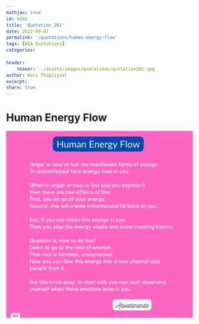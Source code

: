 ```yaml
---
mathjax: true
id: 9201
title: 'Quotation 201'
date: 2022-09-07
permalink: '/quotations/human-energy-flow'
tags: [WIA Quotations] 
categories: 

header:
    teaser: ../assets/images/quotations/quotation201.jpg
author: Hari Thapliyaal 
excerpt:
share: true 
---
```


# Human Energy Flow

![Human Energy Flow](../assets/images/quotations/quotation201.jpg)
